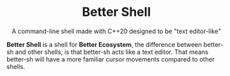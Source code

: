 <div align=center>

# Better Shell

A command-line shell made with C++20 designed to be "text editor-like"

</div>

**Better Shell** is a shell for **Better Ecosystem**, the difference between
better-sh and other shells, is that better-sh acts like a text editor.
That means better-sh will have a more familiar cursor movements compared
to other shells.